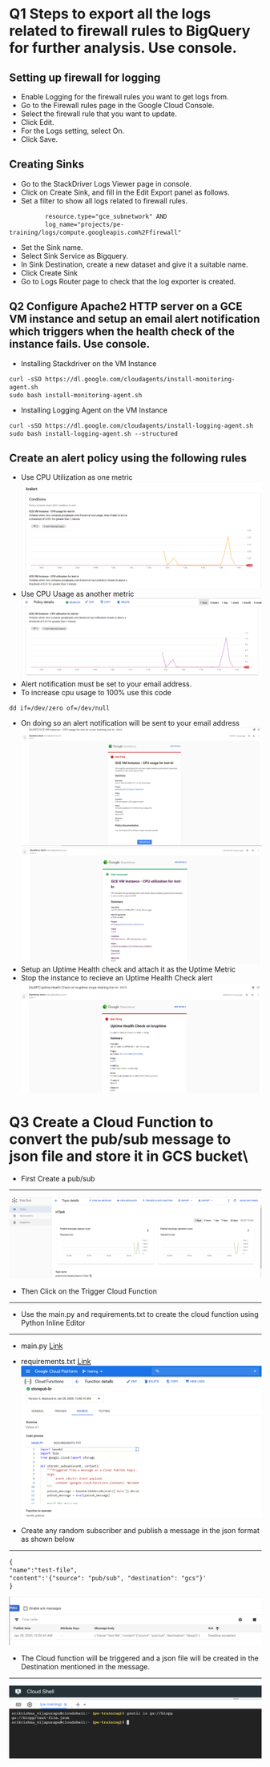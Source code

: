 # Q1 Steps to export all the logs related to firewall rules to BigQuery for further analysis. Use console.

##  Setting up firewall for logging
* Enable Logging for the firewall rules you want to get logs from.
* Go to the Firewall rules page in the Google Cloud Console.
* Select the firewall rule that you want to update.
* Click Edit.
* For the Logs setting, select On.
* Click Save.

## Creating Sinks

* Go to the StackDriver Logs Viewer page in console.
* Click on Create Sink, and fill in the Edit Export panel as follows.
* Set a filter to show all logs related to firewall rules.
```
          resource.type="gce_subnetwork" AND
          log_name="projects/pe-training/logs/compute.googleapis.com%2Ffirewall"
```
* Set the Sink name.
* Select Sink Service as Bigquery.
* In Sink Destination, create a new dataset and give it a suitable name.
* Click Create Sink
* Go to Logs Router page to check that the log exporter is created.

## Q2 Configure Apache2 HTTP server on a GCE VM instance and setup an email alert notification which triggers when the health check of the instance fails. Use console.

* Installing Stackdriver on the VM Instance
```
curl -sSO https://dl.google.com/cloudagents/install-monitoring-agent.sh
sudo bash install-monitoring-agent.sh
```
* Installing Logging Agent on the VM Instance
```
curl -sSO https://dl.google.com/cloudagents/install-logging-agent.sh
sudo bash install-logging-agent.sh --structured
```

## Create an alert policy using the following rules
* Use CPU Utilization as one metric
![Image](https://github.com/Sri-krishna98/GCP/blob/master/Cloud%20Function-SD-PubSub/Q2/Q2a.PNG?raw=true)
* Use CPU Usage as another metric
![Image](https://github.com/Sri-krishna98/GCP/blob/master/Cloud%20Function-SD-PubSub/Q2/Q2b.PNG?raw=true)
* Alert notification must be set to your email address.
* To increase cpu usage to 100% use this code
```
dd if=/dev/zero of=/dev/null
```
* On doing so an alert notification will be sent to your email address
![Image](https://github.com/Sri-krishna98/GCP/blob/master/Cloud%20Function-SD-PubSub/Q2/Q2c.PNG?raw=true)
![Image](https://github.com/Sri-krishna98/GCP/blob/master/Cloud%20Function-SD-PubSub/Q2/Q2e.PNG?raw=true)
* Setup an Uptime Health check and attach it as the Uptime Metric
* Stop the instance to recieve an Uptime Health Check alert
![Image](https://github.com/Sri-krishna98/GCP/blob/master/Cloud%20Function-SD-PubSub/Q2/Q2d.PNG?raw=true)

# Q3 Create a Cloud Function to convert the pub/sub message to json file and store it in GCS bucket\

* First Create a pub/sub
---
![Image](https://github.com/Sri-krishna98/GCP/blob/master/Cloud%20Function-SD-PubSub/Q3/Q3a.PNG?raw=true)

* Then Click on the Trigger Cloud Function
--- 
* Use the main.py and requirements.txt to create the cloud function using Python Inline Editor
---

* main.py [Link](https://github.com/Sri-krishna98/GCP/blob/master/Cloud%20Function-SD-PubSub/Q3/main.py)
* requirements.txt [Link](https://github.com/Sri-krishna98/GCP/blob/master/Cloud%20Function-SD-PubSub/Q3/requirements.txt)
![Image](https://github.com/Sri-krishna98/GCP/blob/master/Cloud%20Function-SD-PubSub/Q3/Q3d.PNG?raw=true)
 
* Create any random subscriber and publish a message in the json format as shown below
---

```
{
"name":"test-file",
"content":'{"source": "pub/sub", "destination": "gcs"}'
}
```
![Image](https://github.com/Sri-krishna98/GCP/blob/master/Cloud%20Function-SD-PubSub/Q3/Q3b.PNG?raw=true)

* The Cloud function will be triggered and a json file will be created in the Destination mentioned in the message.
---
![Image](https://github.com/Sri-krishna98/GCP/blob/master/Cloud%20Function-SD-PubSub/Q3/Q3c.PNG?raw=true)
